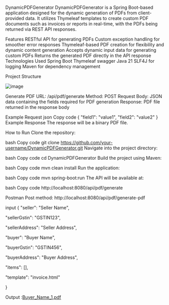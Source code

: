 DynamicPDFGenerator
DynamicPDFGenerator is a Spring Boot-based application designed for the dynamic generation of PDFs from client-provided data. It utilizes Thymeleaf templates to create custom PDF documents such as invoices or reports in real-time, with the PDFs being returned via REST API responses.


Features
RESTful API for generating PDFs
Custom exception handling for smoother error responses
Thymeleaf-based PDF creation for flexibility and dynamic content generation
Accepts dynamic input data for generating custom PDFs
Returns the generated PDF directly in the API response
Technologies Used
Spring Boot
Thymeleaf
swagger
Java 21
SLF4J for logging
Maven for dependency management


Project Structure


![image](https://github.com/user-attachments/assets/2dba8a41-7362-4369-ad0b-892a42cd0ee0)



Generate PDF
URL: /api/pdf/generate
Method: POST
Request Body: JSON data containing the fields required for PDF generation
Response: PDF file returned in the response body

Example Request
json
Copy code
{
  "field1": "value1",
  "field2": "value2"
}
Example Response
The response will be a binary PDF file.



How to Run
Clone the repository:



bash
Copy code
git clone https://github.com/your-username/DynamicPDFGenerator.git
Navigate into the project directory:



bash
Copy code
cd DynamicPDFGenerator
Build the project using Maven:



bash
Copy code
mvn clean install
Run the application:

bash
Copy code
mvn spring-boot:run
The API will be available at:



bash
Copy code
http://localhost:8080/api/pdf/generate



Postman Post method:
http://localhost:8080/api/pdf/generate-pdf


input 
{
  "seller": "Seller Name",
  
  "sellerGstin": "GSTIN123",
  
  "sellerAddress": "Seller Address",
  
  "buyer": "Buyer Name",
  
  "buyerGstin": "GSTIN456",
  
  "buyerAddress": "Buyer Address",
  
  "items": [],
  
  "template": "invoice.html"
  
}


Output :[Buyer_Name_1.pdf](https://github.com/user-attachments/files/17449818/Buyer_Name_1.pdf)



